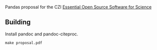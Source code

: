Pandas proposal for the CZI [Essential Open Source Software for Science][rfa]

[rfa]: https://chanzuckerberg.com/rfa/essential-open-source-software-for-science

## Building

Install pandoc and pandoc-citeproc.

```
make proposal.pdf
```
